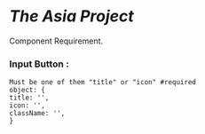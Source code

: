 # _The Asia Project_ 

Component Requirement.

### Input Button : 
```
Must be one of them "title" or "icon" #required
object: {
title: '', 
icon: '', 
className: '',
}
```
